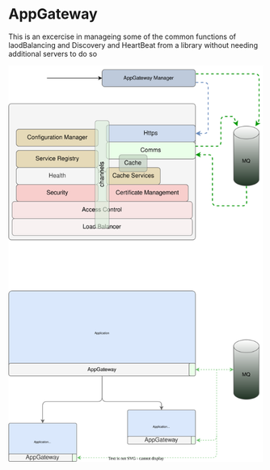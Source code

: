 # AppGateway

This is an excercise in manageing some of the common functions of laodBalancing and Discovery and HeartBeat from a library without needing additional servers to do so


<img src="./AppGateway.drawio.svg">
